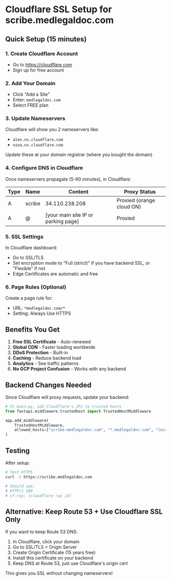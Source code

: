 # Cloudflare SSL Setup for scribe.medlegaldoc.com

## Quick Setup (15 minutes)

### 1. Create Cloudflare Account
- Go to https://cloudflare.com
- Sign up for free account

### 2. Add Your Domain
- Click "Add a Site" 
- Enter: `medlegaldoc.com`
- Select FREE plan

### 3. Update Nameservers
Cloudflare will show you 2 nameservers like:
- `alex.ns.cloudflare.com`
- `nina.ns.cloudflare.com`

Update these at your domain registrar (where you bought the domain)

### 4. Configure DNS in Cloudflare
Once nameservers propagate (5-60 minutes), in Cloudflare:

| Type | Name | Content | Proxy Status |
|------|------|---------|--------------|
| A | scribe | 34.110.238.208 | Proxied (orange cloud ON) |
| A | @ | [your main site IP or parking page] | Proxied |

### 5. SSL Settings
In Cloudflare dashboard:
- Go to SSL/TLS
- Set encryption mode to "Full (strict)" if you have backend SSL, or "Flexible" if not
- Edge Certificates are automatic and free

### 6. Page Rules (Optional)
Create a page rule for:
- URL: `*medlegaldoc.com/*`
- Setting: Always Use HTTPS

## Benefits You Get

1. **Free SSL Certificate** - Auto-renewed
2. **Global CDN** - Faster loading worldwide
3. **DDoS Protection** - Built-in
4. **Caching** - Reduce backend load
5. **Analytics** - See traffic patterns
6. **No GCP Project Confusion** - Works with any backend

## Backend Changes Needed

Since Cloudflare will proxy requests, update your backend:

```python
# In main.py, add Cloudflare's IPs to trusted hosts
from fastapi.middleware.trustedhost import TrustedHostMiddleware

app.add_middleware(
    TrustedHostMiddleware,
    allowed_hosts=["scribe.medlegaldoc.com", "*.medlegaldoc.com", "localhost"]
)
```

## Testing

After setup:
```bash
# Test HTTPS
curl -I https://scribe.medlegaldoc.com

# Should see:
# HTTP/2 200
# cf-ray: [cloudflare ray id]
```

## Alternative: Keep Route 53 + Use Cloudflare SSL Only

If you want to keep Route 53 DNS:
1. In Cloudflare, click your domain
2. Go to SSL/TLS > Origin Server
3. Create Origin Certificate (15 years free)
4. Install this certificate on your backend
5. Keep DNS at Route 53, just use Cloudflare's origin cert

This gives you SSL without changing nameservers!
